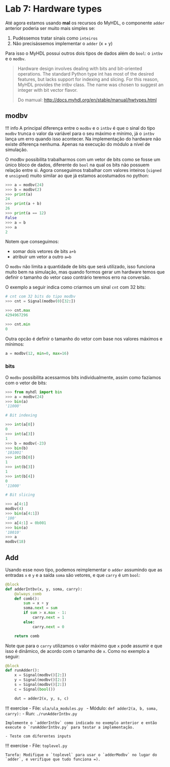 # Lab 7: Hardware types

Até agora estamos usando **mal** os recursos do MyHDL, o componente `adder` anterior poderia ser muito mais simples se:

1. Pudéssemos tratar sinais como `inteiros` 
1. Não precisássemos implementar o `adder` (x + y)

Para isso o MyHDL possui outros dois tipos de dados além do `bool`: o `intbv` e o `modbv`.

> Hardware design involves dealing with bits and bit-oriented operations. The standard Python type int has most of the desired features, but lacks support for indexing and slicing. For this reason, MyHDL provides the intbv class. The name was chosen to suggest an integer with bit vector flavor.
> 
> Do mamual: http://docs.myhdl.org/en/stable/manual/hwtypes.html

## modbv

!!! info
    A principal diferença entre o `modbv` e o `intbv` é que o sinal do tipo `modbv` trunca o valor da variável para o seu máximo e mínimo, já o `intbv` lança um erro quando isso acontecer. Na implementação do hardware não existe diferença nenhuma. Apenas na execução do módulo a nível de simulação. 

O modbv possibilita trabalharmos com um vetor de bits como se fosse um único bloco de dados, diferente do `bool` na qual os bits não possuem relação entre si. Agora conseguimos trabalhar com valores inteiros (`signed` e `unsigned`) muito similar ao que já estamos acostumados no python:

```py
>>> a = modbv(24)
>>> b = modbv(2)
>>> print(a)
24
>>> print(a + b)
26
>>> print(a == 12)
False
>>> a = b
>>> a
2
```

Notem que conseguimos:

- somar dois vetores de bits `a+b`
- atribuir um vetor a outro `a=b`

O `modbv` não limita a quantidade de bits que será utilizado, isso funciona muito bem na simulação, mas quando formos gerar um hardware temos que definir o tamanho do vetor caso contrário teremos erro na conversão. 

O exemplo a seguir indica como criarmos um sinal `cnt` com 32 bits:

```py
# cnt com 32 bits do tipo modbv
>>> cnt = Signal(modbv(0)[32:])

>>> cnt.max
4294967296

>>> cnt.min
0
```

Outra opcão é definir o tamanho do vetor com base nos valores máximos e mínimos:

```py
a = modbv(12, min=0, max=16)
```

### bits

O `modbv` possibilita acessarmos bits individualmente, assim como fazíamos com o vetor de bits:

```py
>>> from myhdl import bin
>>> a = modbv(24)
>>> bin(a)
'11000'

# Bit indexing

>>> int(a[0])
0
>>> int(a[3])
1
>>> b = modbv(-23)
>>> bin(b)
'101001'
>>> int(b[0])
1
>>> int(b[3])
1
>>> int(b[4])
0
'11000'

# Bit slicing

>>> a[4:1]
modbv(4)
>>> bin(a[4:1])
'100'
>>> a[4:1] = 0b001
>>> bin(a)
'10010'
>>> a
modbv(18)
```

## Add

Usando esse novo tipo, podemos reimplementar o `adder` assumindo que as entradas `x` e `y` e a saída `soma` são vetores, e que `carry` é um `bool`:

```py title="ula_modules.py"
@block
def adderIntbv(x, y, soma, carry):
    @always_comb
    def comb():
        sum = x + y
        soma.next = sum
        if sum > x.max - 1:
            carry.next = 1
        else:
            carry.next = 0

    return comb
```

Note que para o `carry` utilizamos o valor máximo que `x` pode assumir e que isso é dinâmico, de acordo com o tamanho de `x`. Como no exemplo a seguir:

```py title="runAdderIntbv.py"
@block
def runAdder():
    x = Signal(modbv()[2:])
    y = Signal(modbv()[2:])
    s = Signal(modbv()[2:])
    c = Signal(bool())

    dut = adder2(x, y, s, c)
```


!!! exercise
    - File: `ula/ula_modules.py `
    - Módulo: `def adder2(a, b, soma, carry):`
    - Run: `./runAdderIntbv.py`
 

    Implemente o `adderIntbv` como indicado no exemplo anterior e então execute o `runAdderIntbv.py` para testar a implementação.
     
    - Teste com diferentes inputs
    
!!! exercise
    - File: `toplevel.py `
    
    Tarefa: Modifique o `toplevel` para usar o `adderModbv` no lugar do `adder`, e verifique que tudo funciona =).
